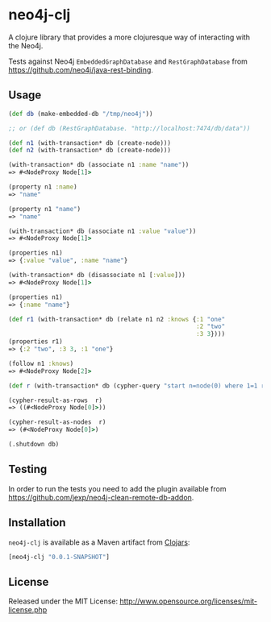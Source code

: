 # neo4j-clj

A clojure library that provides a more clojuresque way of interacting
with the Neo4j.

Tests against Neo4j `EmbeddedGraphDatabase` and `RestGraphDatabase`
from https://github.com/neo4j/java-rest-binding.

## Usage

```clojure
(def db (make-embedded-db "/tmp/neo4j"))

;; or (def db (RestGraphDatabase. "http://localhost:7474/db/data"))

(def n1 (with-transaction* db (create-node)))
(def n2 (with-transaction* db (create-node)))

(with-transaction* db (associate n1 :name "name"))
=> #<NodeProxy Node[1]>

(property n1 :name)
=> "name"

(property n1 "name")
=> "name"

(with-transaction* db (associate n1 :value "value"))
=> #<NodeProxy Node[1]>

(properties n1)
=> {:value "value", :name "name"}

(with-transaction* db (disassociate n1 [:value]))
=> #<NodeProxy Node[1]>

(properties n1)
=> {:name "name"}

(def r1 (with-transaction* db (relate n1 n2 :knows {:1 "one"
                                                    :2 "two"
                                                    :3 3})))
(properties r1)
=> {:2 "two", :3 3, :1 "one"}

(follow n1 :knows)
=> #<NodeProxy Node[2]>

(def r (with-transaction* db (cypher-query "start n=node(0) where 1=1 return n")))

(cypher-result-as-rows  r)
=> ((#<NodeProxy Node[0]>))

(cypher-result-as-nodes  r)
=> (#<NodeProxy Node[0]>)

(.shutdown db)
```

## Testing

In order to run the tests you need to add the plugin available from
https://github.com/jexp/neo4j-clean-remote-db-addon.

## Installation

`neo4j-clj` is available as a Maven artifact from
[Clojars](http://clojars.org/neo4j-clj):

```clojure
[neo4j-clj "0.0.1-SNAPSHOT"]
```

## License

Released under the MIT License:
<http://www.opensource.org/licenses/mit-license.php>
